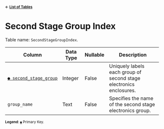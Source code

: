 <sup>**← [List of Tables](../../README.md#Metadatabase-Schema)**</sup>

# Second Stage Group Index

Table name: `SecondStageGroupIndex`.

| Column                                                | Data Type | Nullable | Description                                                        |
| ----------------------------------------------------- | --------- | -------- | ------------------------------------------------------------------ |
| [`● second_stage_group`](second_stage_group_index.md) | Integer   | False    | Uniquely labels each group of second stage electronics enclosures. |
| `group_name`                                          | Text      | False    | Specifies the name of the second stage electronics group.          |

<sup>**Legend**: [`●`](second_stage_group_index.md) Primary Key.</sup>
